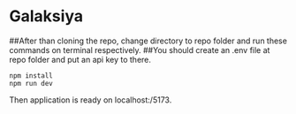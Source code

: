 # Galaksiya

##After than cloning the repo,  change directory to repo folder and  run these commands on terminal respectively.
##You should create an .env file at repo folder and put an api key to there.
```
npm install
npm run dev
```
Then application is ready on localhost:/5173.
